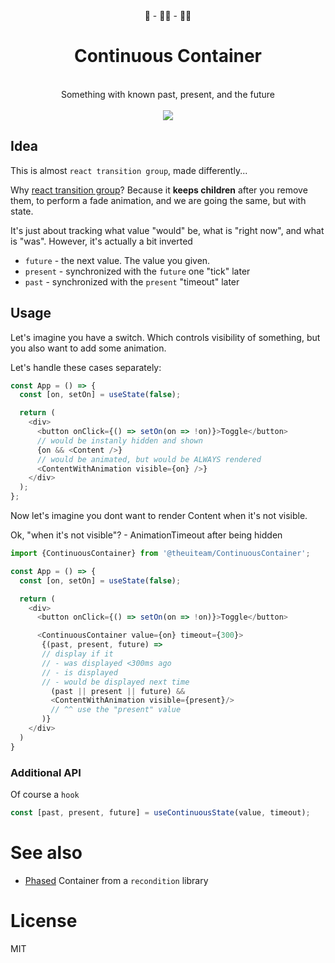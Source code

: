 <div align="center">
🧒 - 👨‍🦱 - 👨‍🦳
  <h1>Continuous Container</h1>
  <br/>
  Something with known past, present, and the future 
  <br/>
  <br/>
    <a href="https://www.npmjs.com/package/@theuiteam/ContinuousContainer">
      <img src="https://img.shields.io/npm/v/@theuiteam/@theuiteam/ContinuousContainer.svg?style=flat-square" />
    </a>

</div>

## Idea

This is almost `react transition group`, made differently...

Why [react transition group](https://github.com/reactjs/react-transition-group)?
Because it **keeps children** after you remove them, to perform a fade animation,
and we are going the same, but with state.

It's just about tracking what value "would" be, what is "right now", and what is "was".
However, it's actually a bit inverted

- `future` - the next value. The value you given.
- `present` - synchronized with the `future` one "tick" later
- `past` - synchronized with the `present` "timeout" later

## Usage

Let's imagine you have a switch. Which controls visibility of something, but you
also want to add some animation.

Let's handle these cases separately:

```typescript jsx
const App = () => {
  const [on, setOn] = useState(false);

  return (
    <div>
      <button onClick={() => setOn(on => !on)}>Toggle</button>
      // would be instanly hidden and shown
      {on && <Content />}
      // would be animated, but would be ALWAYS rendered
      <ContentWithAnimation visible={on} />}
    </div>
  );
};
```

Now let's imagine you dont want to render Content when it's not visible.

Ok, "when it's not visible"? - AnimationTimeout after being hidden

```typescript jsx
import {ContinuousContainer} from '@theuiteam/ContinuousContainer';

const App = () => {
  const [on, setOn] = useState(false);

  return (
    <div>
      <button onClick={() => setOn(on => !on)}>Toggle</button>

      <ContinuousContainer value={on} timeout={300}>
       {(past, present, future) =>
       // display if it
       // - was displayed <300ms ago
       // - is displayed
       // - would be displayed next time
         (past || present || future) &&
         <ContentWithAnimation visible={present}/>
         // ^^ use the "present" value
       )}
    </div>
  )
}
```

### Additional API

Of course a `hook`

```js
const [past, present, future] = useContinuousState(value, timeout);
```

# See also

- [Phased](https://github.com/theKashey/recondition#phased) Container from a `recondition` library

# License

MIT
